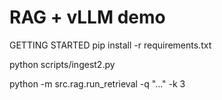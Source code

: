 # RAG + vLLM demo

GETTING STARTED
pip install -r requirements.txt

python scripts/ingest2.py

python -m src.rag.run_retrieval -q "..." -k 3
